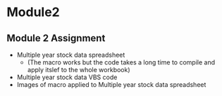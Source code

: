 # Module2
## Module 2 Assignment
* Multiple year stock data spreadsheet
    * (The macro works but the code takes a long time to compile and apply itslef to the whole workbook)
* Multiple year stock data VBS code
* Images of macro applied to Multiple year stock data spreadsheet
